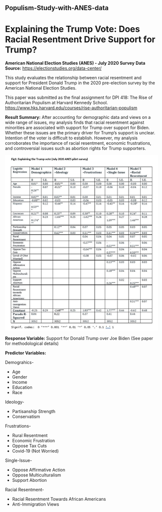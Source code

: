 ## Populism-Study-with-ANES-data

# Explaining the Trump Vote: Does Racial Resentment Drive Support for Trump?

**American National Election Studies (ANES) - July 2020 Survey**
**Data Source:** https://electionstudies.org/data-center/

This study evaluates the relationship between racial resentment and support for President Donald Trump in the 2020 pre-election survey by the American National Election Studies. 

This paper was submitted as the final assignment for DPI 418: The Rise of Authoritarian Populism at Harvard Kennedy School.
https://www.hks.harvard.edu/courses/rise-authoritarian-populism

**Result Summary:** After accounting for demographic data and views on a wide range of issues, my analysis finds that racial resentment against minorities are associated with support for Trump over support for Biden. Whether these issues are the primary driver for Trump’s support is unclear. Intention of the voter is difficult to establish. However, my analysis corroborates the importance of racial resentment, economic frustrations, and controversial issues such as abortion rights for Trump supporters. 

![alt text](https://github.com/rasim321/Populism-Study-with-ANES-data/blob/master/Results.JPG?raw=true)


**Response Variable:** Support for Donald Trump over Joe Biden (See paper for methodological details)

**Predictor Variables:** 

Demograhics- 
* Age
* Gender
* Income
* Education
* Race

Ideology-
* Partisanship Strength
* Conservatism

Frustrations-
* Rural Resentment
* Economic Frustration
* Oppose Tax Cuts
* Covid-19 (Not Worried)

Single-Issue-
* Oppose Affirmative Action
* Oppose Multiculturalism
* Support Abortion

Racial Resentment-
* Racial Resentment Towards African Americans
* Anti-Immigration Views























